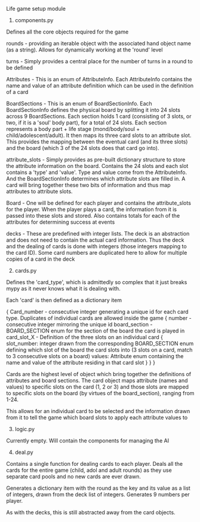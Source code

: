 Life game setup module

1) components.py

Defines all the core objects required for the game

rounds - providing an iterable object with the associated hand object name (as a string). Allows for dynamically working at the 'round' level

turns - Simply provides a central place for the number of turns in a round to be defined

Attributes - This is an enum of AttributeInfo. Each AttributeInfo contains the name and value of an attribute definition which can be used in the definition of a card

BoardSections - This is an enum of BoardSectionInfo. Each BoardSectionInfo defines the physical board by splitting it into 24 slots across 9 BoardSections. Each section holds 1 card (consisting of 3 slots, or two, if it is a 'soul' body part), for a total of 24 slots. Each section represents a body part + life stage (mond/body/soul + child/adolescent/adult). It then maps its three card slots to an attribute slot. This provides the mapping between the eventual card (and its three slots) and the board (which 3 of the 24 slots does that card go into).

attribute_slots - Simply provides as pre-built dictionary structure to store the attribute information on the board. Contains the 24 slots and each slot contains a 'type' and 'value'. Type and value come from the AttributeInfo. And the BoardSectionInfo determines which attribute slots are filled in. A card will bring together these two bits of information and thus map attributes to attribute slots.

Board - One will be defined for each player and contains the attribute_slots for the player. When the player plays a card, the information from it is passed into these slots and stored. Also contains totals for each of the attributes for determining success at events

decks - These are predefined with integer lists. The deck is an abstraction and does not need to contain the actual card information. Thus the deck and the dealing of cards is done with integers (those integers mapping to the card ID). Some card numbers are duplicated here to allow for multiple copies of a card in the deck


2) cards.py

Defines the 'card_type', which is admittedly so complex that it just breaks mypy as it never knows what it is dealing with.

Each 'card' is then defined as a dictionary item

{
    Card_number - consecutive integer generating a unique id for each card type.
                  Duplicates of individual cards are allowed inside the game
        {
            number - consecutive integer mirroring the unique id
            board_section - BOARD_SECTION enum for the section of the board the card
                            is played in
            card_slot_X - Definition of the three slots on an individual card
                {
                    slot_number: integer drawn from the corresponding BOARD_SECTION
                                 enum defining which slot of the board the card slots into (3 slots on a card, match to 3 consecutive slots on a board)
                    values: Attribute enum containing the name and value of the
                            attribute residing in that card slot
                }
        }
}

Cards are the highest level of object which bring together the definitions of attributes and board sections. The card object maps attribute (names and values) to specific slots on the card (1, 2 or 3) and those slots are mapped to specific slots on the board (by virtues of the board_section), ranging from 1-24.

This allows for an individual card to be selected and the information drawn from it to tell the game which board slots to apply each attribute values to


3) logic.py

Currently empty. Will contain the components for managing the AI


4) deal.py

Contains a single function for dealing cards to each player. Deals all the cards for the entire game (child, adol and adult rounds) as they use separate card pools and no new cards are ever drawn.

Generates a dictionary item with the round as the key and its value as a list of integers, drawn from the deck list of integers. Generates 9 numbers per player.

As with the decks, this is still abstracted away from the card objects.
